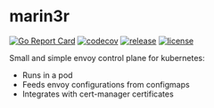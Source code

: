 # marin3r

[![Go Report Card](https://goreportcard.com/badge/github.com/3scale/marin3r)](https://goreportcard.com/report/github.com/3scale/marin3r)
[![codecov](https://codecov.io/gh/3scale/marin3r/branch/master/graph/badge.svg)](https://codecov.io/gh/3scale/marin3r)
[![release](https://badgen.net/github/release/3scale/marin3r)](https://github.com/3scale/marin3r/releases)
[![license](https://badgen.net/github/license/3scale/marin3r)](https://github.com/3scale/marin3r/blob/master/LICENSE)

Small and simple envoy control plane for kubernetes:

* Runs in a pod
* Feeds envoy configurations from configmaps
* Integrates with cert-manager certificates
